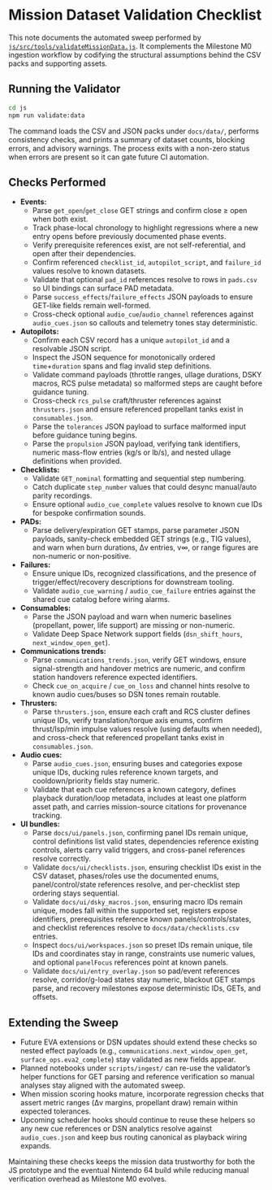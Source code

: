 # Mission Dataset Validation Checklist

This note documents the automated sweep performed by [`js/src/tools/validateMissionData.js`](../../js/src/tools/validateMissionData.js). It complements the Milestone M0 ingestion workflow by codifying the structural assumptions behind the CSV packs and supporting assets.

## Running the Validator

```bash
cd js
npm run validate:data
```

The command loads the CSV and JSON packs under `docs/data/`, performs consistency checks, and prints a summary of dataset counts, blocking errors, and advisory warnings. The process exits with a non-zero status when errors are present so it can gate future CI automation.

## Checks Performed

- **Events:**
  - Parse `get_open`/`get_close` GET strings and confirm close ≥ open when both exist.
  - Track phase-local chronology to highlight regressions where a new entry opens before previously documented phase events.
  - Verify prerequisite references exist, are not self-referential, and open after their dependencies.
  - Confirm referenced `checklist_id`, `autopilot_script`, and `failure_id` values resolve to known datasets.
  - Validate that optional `pad_id` references resolve to rows in `pads.csv` so UI bindings can surface PAD metadata.
  - Parse `success_effects`/`failure_effects` JSON payloads to ensure GET-like fields remain well-formed.
  - Cross-check optional `audio_cue`/`audio_channel` references against `audio_cues.json` so callouts and telemetry tones stay deterministic.
- **Autopilots:**
  - Confirm each CSV record has a unique `autopilot_id` and a resolvable JSON script.
  - Inspect the JSON sequence for monotonically ordered `time`+`duration` spans and flag invalid step definitions.
  - Validate command payloads (throttle ranges, ullage durations, DSKY macros, RCS pulse metadata) so malformed steps are caught before guidance tuning.
  - Cross-check `rcs_pulse` craft/thruster references against `thrusters.json` and ensure referenced propellant tanks exist in `consumables.json`.
  - Parse the `tolerances` JSON payload to surface malformed input before guidance tuning begins.
  - Parse the `propulsion` JSON payload, verifying tank identifiers, numeric mass-flow entries (kg/s or lb/s), and nested
    ullage definitions when provided.
- **Checklists:**
  - Validate `GET_nominal` formatting and sequential step numbering.
  - Catch duplicate `step_number` values that could desync manual/auto parity recordings.
  - Ensure optional `audio_cue_complete` values resolve to known cue IDs for bespoke confirmation sounds.
- **PADs:**
  - Parse delivery/expiration GET stamps, parse parameter JSON payloads, sanity-check embedded GET strings (e.g., TIG values), and warn when burn durations, Δv entries, v∞, or range figures are non-numeric or non-positive.
- **Failures:**
  - Ensure unique IDs, recognized classifications, and the presence of trigger/effect/recovery descriptions for downstream tooling.
  - Validate `audio_cue_warning` / `audio_cue_failure` entries against the shared cue catalog before wiring alarms.
- **Consumables:**
  - Parse the JSON payload and warn when numeric baselines (propellant, power, life support) are missing or non-numeric.
  - Validate Deep Space Network support fields (`dsn_shift_hours`, `next_window_open_get`).
- **Communications trends:**
  - Parse `communications_trends.json`, verify GET windows, ensure signal-strength and handover metrics are numeric, and confirm station handovers reference expected identifiers.
  - Check `cue_on_acquire` / `cue_on_loss` and channel hints resolve to known audio cues/buses so DSN tones remain routable.
- **Thrusters:**
  - Parse `thrusters.json`, ensure each craft and RCS cluster defines unique IDs, verify translation/torque axis enums, confirm thrust/Isp/min impulse values resolve (using defaults when needed), and cross-check that referenced propellant tanks exist in `consumables.json`.
- **Audio cues:**
  - Parse `audio_cues.json`, ensuring buses and categories expose unique IDs, ducking rules reference known targets, and cooldown/priority fields stay numeric.
  - Validate that each cue references a known category, defines playback duration/loop metadata, includes at least one platform asset path, and carries mission-source citations for provenance tracking.
- **UI bundles:**
  - Parse `docs/ui/panels.json`, confirming panel IDs remain unique, control definitions list valid states, dependencies reference existing controls, alerts carry valid triggers, and cross-panel references resolve correctly.
  - Validate `docs/ui/checklists.json`, ensuring checklist IDs exist in the CSV dataset, phases/roles use the documented enums, panel/control/state references resolve, and per-checklist step ordering stays sequential.
  - Validate `docs/ui/dsky_macros.json`, ensuring macro IDs remain unique, modes fall within the supported set, registers expose identifiers, prerequisites reference known panels/controls/states, and checklist references resolve to `docs/data/checklists.csv` entries.
  - Inspect `docs/ui/workspaces.json` so preset IDs remain unique, tile IDs and coordinates stay in range, constraints use numeric values, and optional `panelFocus` references point at known panels.
  - Validate `docs/ui/entry_overlay.json` so pad/event references resolve, corridor/g-load states stay numeric, blackout GET stamps parse, and recovery milestones expose deterministic IDs, GETs, and offsets.

## Extending the Sweep

- Future EVA extensions or DSN updates should extend these checks so nested effect payloads (e.g., `communications.next_window_open_get`, `surface_ops.eva2_complete`) stay validated as new fields appear.
- Planned notebooks under `scripts/ingest/` can re-use the validator’s helper functions for GET parsing and reference verification so manual analyses stay aligned with the automated sweep.
- When mission scoring hooks mature, incorporate regression checks that assert metric ranges (Δv margins, propellant draw) remain within expected tolerances.
- Upcoming scheduler hooks should continue to reuse these helpers so any new cue references or DSN analytics resolve against `audio_cues.json` and keep bus routing canonical as playback wiring expands.

Maintaining these checks keeps the mission data trustworthy for both the JS prototype and the eventual Nintendo 64 build while reducing manual verification overhead as Milestone M0 evolves.
